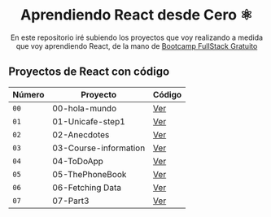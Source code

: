 <div align="center">
  
# Aprendiendo React desde Cero ⚛️

En este repositorio iré subiendo los proyectos que voy realizando a medida que voy aprendiendo React, de la mano de [Bootcamp FullStack Gratuito](https://fullstackopen.com/en/) 
</div>

## Proyectos de React con código
| Número | Proyecto | Código | 
| --- | --- | --- |
| `00` | 00-hola-mundo | [Ver](https://github.com/aitor95/projects-react/tree/main/00-hola-mundo)
| `01` | 01-Unicafe-step1 | [Ver](https://github.com/aitor95/projects-react/tree/main/01-Unicafe)
| `02` | 02-Anecdotes | [Ver](https://github.com/aitor95/projects-react/tree/main/02-Anecdotes)
| `03` | 03-Course-information | [Ver](https://github.com/aitor95/projects-react/tree/main/03-Course-information)
| `04` | 04-ToDoApp | [Ver](https://github.com/aitor95/projects-react/tree/main/04-ToDoApp)
| `05` | 05-ThePhoneBook | [Ver](https://github.com/aitor95/projects-react/tree/main/05-ThePhoneBook)
| `06` | 06-Fetching Data | [Ver](https://github.com/aitor95/projects-react/tree/main/06-Fetching%20Data)
| `07` | 07-Part3 | [Ver](https://github.com/aitor95/projects-react/tree/main/07-Part3)

